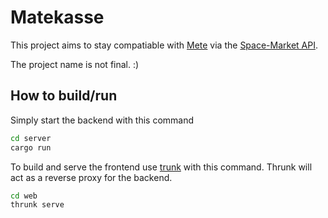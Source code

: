# Matekasse

This project aims to stay compatiable with
[Mete](https://github.com/chaosdorf/mete) via the  [Space-Market
API](https://space-market.github.io/API/swagger-ui).

The project name is not final. :)

## How to build/run

Simply start the backend with this command 
```sh
cd server
cargo run
```

To build and serve the frontend use [trunk](https://github.com/thedodd/trunk)
with this command. Thrunk will act as a reverse proxy for the backend.

```sh
cd web
thrunk serve
```
